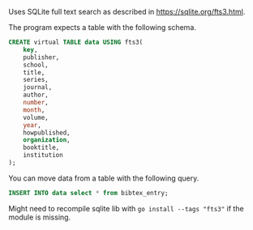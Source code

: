 Uses SQLite full text search as described in https://sqlite.org/fts3.html.


The program expects a table with the following schema.

```sql
CREATE virtual TABLE data USING fts3(
	key,
	publisher,
	school,
	title,
	series,
	journal,
	author,
	number,
	month,
	volume,
	year,
	howpublished,
	organization,
	booktitle,
	institution
);
```

You can move data from a table with the following query.

```sql
INSERT INTO data select * from bibtex_entry;
```

Might need to recompile sqlite lib with `go install --tags "fts3"` if the module is missing.
